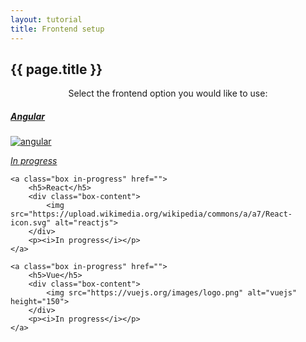 ```yaml
---
layout: tutorial
title: Frontend setup
---
```


## {{ page.title }}

<p align="center">Select the frontend option you would like to use:</p>   
<div class="box-wrapper">
	<a class="box in-progress" href="/tutorials/blog">
		<h5>Angular</h5>
		<div class="box-content">
			<img src="https://angular.io/assets/images/logos/angular/angular.svg" alt="angular">
		</div>
		<p><i>In progress</i></p>
	</a>

	<a class="box in-progress" href="">
		<h5>React</h5>
		<div class="box-content">
			<img src="https://upload.wikimedia.org/wikipedia/commons/a/a7/React-icon.svg" alt="reactjs">
		</div>
		<p><i>In progress</i></p>
	</a>

	<a class="box in-progress" href="">
		<h5>Vue</h5>
		<div class="box-content">
			<img src="https://vuejs.org/images/logo.png" alt="vuejs" height="150">
		</div>
		<p><i>In progress</i></p>
	</a>
</div>
